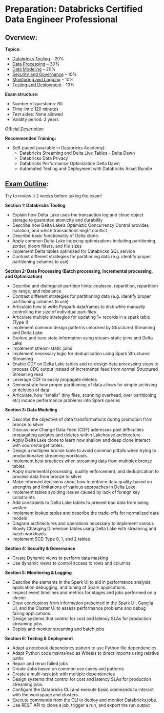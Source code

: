 # Preparation: Databricks Certified Data Engineer Professional 

## Overview:

**Topics:**

- [Databricks Tooling](https://github.com/seobando/CERTIFICATIONS_DATABRICKS_DATA_ENGINEER_PRO/blob/main/notes/data_modeling.md) – 20%
- [Data Processing](https://github.com/seobando/CERTIFICATIONS_DATABRICKS_DATA_ENGINEER_PRO/blob/main/notes/data_processing.md) – 30%
- [Data Modeling](https://github.com/seobando/CERTIFICATIONS_DATABRICKS_DATA_ENGINEER_PRO/blob/main/notes/data_modeling.md) – 20%
- [Security and Governance](https://github.com/seobando/CERTIFICATIONS_DATABRICKS_DATA_ENGINEER_PRO/blob/main/notes/security_and_governance.md) – 10%
- [Monitoring and Logging](https://github.com/seobando/CERTIFICATIONS_DATABRICKS_DATA_ENGINEER_PRO/blob/main/notes/monitoring_and_logging.md) – 10%
- [Testing and Deployment](https://github.com/seobando/CERTIFICATIONS_DATABRICKS_DATA_ENGINEER_PRO/blob/main/notes/testing_and_deployment.md) – 10%

**Exam structure:**

- Number of questions: 60
- Time limit: 120 minutes
- Test aides: None allowed
- Validity period: 2 years

[Official Description](http://databricks.com/learn/certification/data-engineer-professional)

**Recommended Training:**
- Self-paced (available in Databricks Academy):
  - Databricks Streaming and Delta Live Tables - Delta Dawn
  - Databricks Data Privacy
  - Databricks Performance Optimization Delta Dawn
  - Automated Testing and Deployment with Databricks Asset Bundle
 
## [Exam Outline](https://www.databricks.com/sites/default/files/2025-02/databricks-certified-data-engineer-professional-exam-guide-1-mar-2025.pdf):

Try to review it 2 weeks before taking the exam!

**Section 1: Databricks Tooling**
- Explain how Delta Lake uses the transaction log and cloud object storage to guarantee
atomicity and durability
- Describe how Delta Lake’s Optimistic Concurrency Control provides isolation, and which
transactions might conflict
- Describe basic functionality of Delta clone.
- Apply common Delta Lake indexing optimizations including partitioning, zorder, bloom
filters, and file sizes
- Implement Delta tables optimized for Databricks SQL service
- Contrast different strategies for partitioning data (e.g. identify proper partitioning columns
to use)

**Section 2: Data Processing (Batch processing, Incremental processing, and Optimization)**
- Describe and distinguish partition hints: coalesce, repartition, repartition by range, and
rebalance
- Contrast different strategies for partitioning data (e.g. identify proper partitioning columns
to use)
- Articulate how to write Pyspark dataframes to disk while manually controlling the size of
individual part-files.
- Articulate multiple strategies for updating 1+ records in a spark table (Type 1)
- Implement common design patterns unlocked by Structured Streaming and Delta Lake.
- Explore and tune state information using stream-static joins and Delta Lake
- Implement stream-static joins
- Implement necessary logic for deduplication using Spark Structured Streaming
- Enable CDF on Delta Lake tables and re-design data processing steps to process CDC
output instead of incremental feed from normal Structured Streaming read
- Leverage CDF to easily propagate deletes
- Demonstrate how proper partitioning of data allows for simple archiving or deletion of data
- Articulate, how “smalls” (tiny files, scanning overhead, over partitioning, etc) induce
performance problems into Spark queries

**Section 3: Data Modeling**
- Describe the objective of data transformations during promotion from bronze to silver
- Discuss how Change Data Feed (CDF) addresses past difficulties propagating updates and
deletes within Lakehouse architecture
- Apply Delta Lake clone to learn how shallow and deep clone interact with source/target
tables.
- Design a multiplex bronze table to avoid common pitfalls when trying to productionalize
streaming workloads.
- Implement best practices when streaming data from multiplex bronze tables.
- Apply incremental processing, quality enforcement, and deduplication to process data from
bronze to silver
- Make informed decisions about how to enforce data quality based on strengths and
limitations of various approaches in Delta Lake
- Implement tables avoiding issues caused by lack of foreign key constraints
- Add constraints to Delta Lake tables to prevent bad data from being written
- Implement lookup tables and describe the trade-offs for normalized data models
- Diagram architectures and operations necessary to implement various Slowly Changing
Dimension tables using Delta Lake with streaming and batch workloads.
- Implement SCD Type 0, 1, and 2 tables

**Section 4: Security & Governance**
- Create Dynamic views to perform data masking
- Use dynamic views to control access to rows and columns

**Section 5: Monitoring & Logging**
- Describe the elements in the Spark UI to aid in performance analysis, application debugging,
and tuning of Spark applications.
- Inspect event timelines and metrics for stages and jobs performed on a cluster
- Draw conclusions from information presented in the Spark UI, Ganglia UI, and the Cluster UI
to assess performance problems and debug failing applications.
- Design systems that control for cost and latency SLAs for production streaming jobs.
- Deploy and monitor streaming and batch jobs

**Section 6: Testing & Deployment**
- Adapt a notebook dependency pattern to use Python file dependencies
- Adapt Python code maintained as Wheels to direct imports using relative paths
- Repair and rerun failed jobs
- Create Jobs based on common use cases and patterns
- Create a multi-task job with multiple dependencies
- Design systems that control for cost and latency SLAs for production streaming jobs.
- Configure the Databricks CLI and execute basic commands to interact with the workspace
and clusters.
- Execute commands from the CLI to deploy and monitor Databricks jobs.
- Use REST API to clone a job, trigger a run, and export the run output
